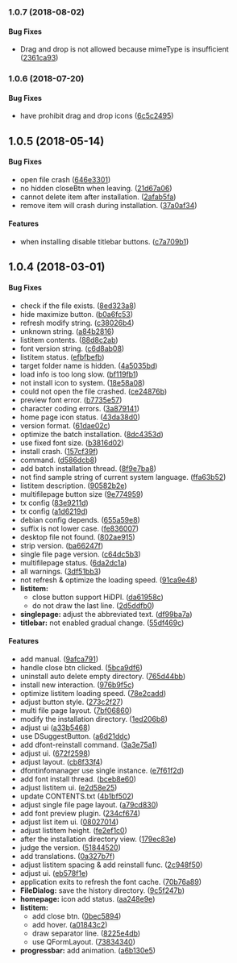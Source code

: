 <a name="1.0.7"></a>
### 1.0.7 (2018-08-02)


#### Bug Fixes

*   Drag and drop is not allowed because mimeType is insufficient ([2361ca93](https://github.com/linuxdeepin/deepin-font-installer/commit/2361ca9383896fade8e7b80265093a75b65f1522))



<a name="1.0.6"></a>
### 1.0.6 (2018-07-20)


#### Bug Fixes

*   have prohibit drag and drop icons ([6c5c2495](https://github.com/linuxdeepin/deepin-font-installer/commit/6c5c2495c2a9907f15c19f61a395f6ecb0d5eea5))



<a name=""></a>
##  1.0.5 (2018-05-14)


#### Bug Fixes

*   open file crash ([646e3301](https://github.com/linuxdeepin/deepin-font-installer/commit/646e33012900353395f2987269ca2843a4d3a880))
*   no hidden closeBtn when leaving. ([21d67a06](https://github.com/linuxdeepin/deepin-font-installer/commit/21d67a061871bbaa05b11687300d4c071a6bfad2))
*   cannot delete item after installation. ([2afab5fa](https://github.com/linuxdeepin/deepin-font-installer/commit/2afab5fa1d492a979713590782e1800265198f51))
*   remove item will crash during installation. ([37a0af34](https://github.com/linuxdeepin/deepin-font-installer/commit/37a0af345b615ce845e66bd5ed96f222fc4f6bb6))

#### Features

*   when installing disable titlebar buttons. ([c7a709b1](https://github.com/linuxdeepin/deepin-font-installer/commit/c7a709b169aa7290fb951492ddb30b3b48cd7de8))



<a name=""></a>
##  1.0.4 (2018-03-01)


#### Bug Fixes

*   check if the file exists. ([8ed323a8](https://github.com/linuxdeepin/deepin-font-installer/commit/8ed323a840b32241acb22c61f0a000ea02394371))
*   hide maximize button. ([b0a6fc53](https://github.com/linuxdeepin/deepin-font-installer/commit/b0a6fc534b103728fda3169cb002ec564ffb8ea7))
*   refresh modify string. ([c38026b4](https://github.com/linuxdeepin/deepin-font-installer/commit/c38026b48ef76d693347e8931615c65a93768e6a))
*   unknown string. ([a84b2816](https://github.com/linuxdeepin/deepin-font-installer/commit/a84b281695e0a9f07d5da4e1877689a6780de35f))
*   listitem contents. ([88d8c2ab](https://github.com/linuxdeepin/deepin-font-installer/commit/88d8c2ab0710e6064c89e4dff624adf652a1dc4d))
*   font version string. ([c6d8ab08](https://github.com/linuxdeepin/deepin-font-installer/commit/c6d8ab08d8bb201d692d9f9ec480f6f7453a695a))
*   listitem status. ([efbfbefb](https://github.com/linuxdeepin/deepin-font-installer/commit/efbfbefb8caee4074e1c31c2281dd4d6db2bc39a))
*   target folder name is hidden. ([4a5035bd](https://github.com/linuxdeepin/deepin-font-installer/commit/4a5035bddf5f4f9012854d19eccc3ec4d860d31e))
*   load info is too long slow. ([bf119fb1](https://github.com/linuxdeepin/deepin-font-installer/commit/bf119fb12eefc1f465fa586d674a744ecafaf929))
*   not install icon to system. ([18e58a08](https://github.com/linuxdeepin/deepin-font-installer/commit/18e58a087089376370f55f4d6c1f26690d19f2a3))
*   could not open the file crashed. ([ce24876b](https://github.com/linuxdeepin/deepin-font-installer/commit/ce24876b8006bb9041698b19d92b21f4a21491b7))
*   preview font error. ([b7735e57](https://github.com/linuxdeepin/deepin-font-installer/commit/b7735e579cacde71b707834c06d8cb35a363ceb5))
*   character coding errors. ([3a879141](https://github.com/linuxdeepin/deepin-font-installer/commit/3a879141d38d74a4d494e81a477d27d8439d75df))
*   home page icon status. ([43da38d0](https://github.com/linuxdeepin/deepin-font-installer/commit/43da38d0ed43ffdc6f0aca4508c454f6798ef1a9))
*   version format. ([61dae02c](https://github.com/linuxdeepin/deepin-font-installer/commit/61dae02c61f20b219ee7048ec2a2c5fa54770ab9))
*   optimize the batch installation. ([8dc4353d](https://github.com/linuxdeepin/deepin-font-installer/commit/8dc4353dba2122eb2d14c1bae18f0044385c0301))
*   use fixed font size. ([b3816d02](https://github.com/linuxdeepin/deepin-font-installer/commit/b3816d021cfb8c29fb833f6a7ac37399a104cc42))
*   install crash. ([157cf39f](https://github.com/linuxdeepin/deepin-font-installer/commit/157cf39ffccb4662c39f30957b48d6a8e05e4d02))
*   command. ([d586dcb8](https://github.com/linuxdeepin/deepin-font-installer/commit/d586dcb82a7892915021146493aa1cfab2549562))
*   add batch installation thread. ([8f9e7ba8](https://github.com/linuxdeepin/deepin-font-installer/commit/8f9e7ba8882e5d8209058a07ea0e4c88cf47ac36))
*   not find sample string of current system language. ([ffa63b52](https://github.com/linuxdeepin/deepin-font-installer/commit/ffa63b52b4e02ad30a743ee71837679abc945253))
*   listitem description. ([90582b2e](https://github.com/linuxdeepin/deepin-font-installer/commit/90582b2e094b211e1cf5806e4394058d7db6ba75))
*   multifilepage button size ([9e774959](https://github.com/linuxdeepin/deepin-font-installer/commit/9e77495909bbc0e7f3a521f229000de3b3444c44))
*   tx config ([83e9211d](https://github.com/linuxdeepin/deepin-font-installer/commit/83e9211db053e0b9a2d437706337c702cdcd589b))
*   tx config ([a1d6219d](https://github.com/linuxdeepin/deepin-font-installer/commit/a1d6219d65315ff0b596cf1b20a59844d48554eb))
*   debian config depends. ([655a59e8](https://github.com/linuxdeepin/deepin-font-installer/commit/655a59e8d40e729341a0383926ecd4ae194e67df))
*   suffix is not lower case. ([fe836007](https://github.com/linuxdeepin/deepin-font-installer/commit/fe836007de505c27321ebe5f74810237ae1d50c3))
*   desktop file not found. ([802ae915](https://github.com/linuxdeepin/deepin-font-installer/commit/802ae915bae2ab5f2d1db2dda026355ccf80d401))
*   strip version. ([ba66247f](https://github.com/linuxdeepin/deepin-font-installer/commit/ba66247ffac9585b57cd19ddd74d0ff08d5bbf13))
*   single file page version. ([c64dc5b3](https://github.com/linuxdeepin/deepin-font-installer/commit/c64dc5b32777e663190588e5fe76a341efbb5ce1))
*   multifilepage status. ([6da2dc1a](https://github.com/linuxdeepin/deepin-font-installer/commit/6da2dc1ad7ff5568c949c35e59a7b5be51004157))
*   all warnings. ([3df51bb3](https://github.com/linuxdeepin/deepin-font-installer/commit/3df51bb35ee165a016083964d7af5d4a99224984))
*   not refresh & optimize the loading speed. ([91ca9e48](https://github.com/linuxdeepin/deepin-font-installer/commit/91ca9e4832c8a66d000f84b235602ac3b3394108))
* **listitem:**
  *  close button support HiDPI. ([da61958c](https://github.com/linuxdeepin/deepin-font-installer/commit/da61958c76afa72ee01c68ec435251cfc21c6679))
  *  do not draw the last line. ([2d5ddfb0](https://github.com/linuxdeepin/deepin-font-installer/commit/2d5ddfb04077c3d556a76e902ab72dde3ab7f0b9))
* **singlepage:**  adjust the abbreviated text. ([df99ba7a](https://github.com/linuxdeepin/deepin-font-installer/commit/df99ba7ab0397ea9235bcb075154ff8e93e1bbe0))
* **titlebar:**  not enabled gradual change. ([55df469c](https://github.com/linuxdeepin/deepin-font-installer/commit/55df469cacb865b7a73e686e3d8d7d459eaad49b))

#### Features

*   add manual. ([9afca791](https://github.com/linuxdeepin/deepin-font-installer/commit/9afca791a32dd87b1954ed1badb2a27c413ef782))
*   handle close btn clicked. ([5bca9df6](https://github.com/linuxdeepin/deepin-font-installer/commit/5bca9df62396fb6b06f4b26a1ea7a2e94325e342))
*   uninstall auto delete empty directory. ([765d44bb](https://github.com/linuxdeepin/deepin-font-installer/commit/765d44bb6fac9f1838c87a1c8138e82191b1e6b2))
*   install new interaction. ([976b9f5c](https://github.com/linuxdeepin/deepin-font-installer/commit/976b9f5cf59b4396fa43734e7e121f2e7dcb1fea))
*   optimize listitem loading speed. ([78e2cadd](https://github.com/linuxdeepin/deepin-font-installer/commit/78e2cadd28a2545be62902e9c250349172429745))
*   adjust button style. ([273c2f27](https://github.com/linuxdeepin/deepin-font-installer/commit/273c2f276590175d05dea5cf100e92f06711e01a))
*   multi file page layout. ([7bf06860](https://github.com/linuxdeepin/deepin-font-installer/commit/7bf068601a3bb5979b5626df250af858ec1126c7))
*   modify the installation directory. ([1ed206b8](https://github.com/linuxdeepin/deepin-font-installer/commit/1ed206b8cda37b42cc81ab48745e8adf99fdb084))
*   adjust ui ([a33b5468](https://github.com/linuxdeepin/deepin-font-installer/commit/a33b54687eefabe0dff12cb28051f8493710f48c))
*   use DSuggestButton. ([a6d21ddc](https://github.com/linuxdeepin/deepin-font-installer/commit/a6d21ddccd47a43756a4c31f39f734b5bdc51f1b))
*   add dfont-reinstall command. ([3a3e75a1](https://github.com/linuxdeepin/deepin-font-installer/commit/3a3e75a18c8810454d7bc162155f4778480480a7))
*   adjust ui. ([672f2598](https://github.com/linuxdeepin/deepin-font-installer/commit/672f2598ca2bb25299685999c61832d538cbcddd))
*   adjust layout. ([cb8f33f4](https://github.com/linuxdeepin/deepin-font-installer/commit/cb8f33f4f41ed1b2bc4ab4dfc5b0de187a66b81a))
*   dfontinfomanager use single instance. ([e7f61f2d](https://github.com/linuxdeepin/deepin-font-installer/commit/e7f61f2da3afa4b8e762e04d2c1a06849008793a))
*   add font install thread. ([bceb8e60](https://github.com/linuxdeepin/deepin-font-installer/commit/bceb8e606b1d514f17f30c073a4a4a0d6f3a45bc))
*   adjust listitem ui. ([e2d58e25](https://github.com/linuxdeepin/deepin-font-installer/commit/e2d58e25cfe614ac7f59244066c8994a6acb6cc3))
*   update CONTENTS.txt ([4b1bf502](https://github.com/linuxdeepin/deepin-font-installer/commit/4b1bf502184e4d941a2a80a95f39ba3ffdeed42b))
*   adjust single file page layout. ([a79cd830](https://github.com/linuxdeepin/deepin-font-installer/commit/a79cd830e3b6158a0f44997ef327cae526bced3d))
*   add font preview plugin. ([234cf674](https://github.com/linuxdeepin/deepin-font-installer/commit/234cf674a512b09f1685c95563232b15df6308c9))
*   adjust list item ui. ([08027014](https://github.com/linuxdeepin/deepin-font-installer/commit/08027014d28068434156cdcd6a86107ff2df79fe))
*   adjust listitem height. ([fe2ef1c0](https://github.com/linuxdeepin/deepin-font-installer/commit/fe2ef1c08ef0fb8d2bf034e5f92e84ab573d6350))
*   after the installation directory view. ([179ec83e](https://github.com/linuxdeepin/deepin-font-installer/commit/179ec83eceb87fa603904e0d2133e6db4c237528))
*   judge the version. ([51844520](https://github.com/linuxdeepin/deepin-font-installer/commit/51844520084bb47574e64e8d4219604171c70e5c))
*   add translations. ([0a327b7f](https://github.com/linuxdeepin/deepin-font-installer/commit/0a327b7f2b437c87278305f1305a36eae6431136))
*   adjust listitem spacing & add reinstall func. ([2c948f50](https://github.com/linuxdeepin/deepin-font-installer/commit/2c948f506b4b32190cd3b89201e1b5e00b61ae1d))
*   adjust ui. ([eb578f1e](https://github.com/linuxdeepin/deepin-font-installer/commit/eb578f1ed3eca7d98fd2a4a97384419862183c13))
*   application exits to refresh the font cache. ([70b76a89](https://github.com/linuxdeepin/deepin-font-installer/commit/70b76a894bbe68cf21f359a76adef24fcab6dd85))
* **FileDialog:**  save the history directory. ([9c5f247b](https://github.com/linuxdeepin/deepin-font-installer/commit/9c5f247b37d422bc1d5c49b9fa4573c3052b00dd))
* **homepage:**  icon add status. ([aa248e9e](https://github.com/linuxdeepin/deepin-font-installer/commit/aa248e9e3f14069a9edc0b6a9c5cf4ea124edcd0))
* **listitem:**
  *  add close btn. ([0bec5894](https://github.com/linuxdeepin/deepin-font-installer/commit/0bec5894a58566fbf2a4a21560e48d370b9caec2))
  *  add hover. ([a01843c2](https://github.com/linuxdeepin/deepin-font-installer/commit/a01843c27ae2684f6fe34b02642147f89c8ab77e))
  *  draw separator line. ([8225e4db](https://github.com/linuxdeepin/deepin-font-installer/commit/8225e4db6b336513f85a362dae153f35cbf33b14))
  *  use QFormLayout. ([73834340](https://github.com/linuxdeepin/deepin-font-installer/commit/73834340c9688aba476026cd6ef83364d76c417a))
* **progressbar:**  add animation. ([a6b130e5](https://github.com/linuxdeepin/deepin-font-installer/commit/a6b130e5e6cbca5ac7fe49f1dfd1a14c88d0313a))



